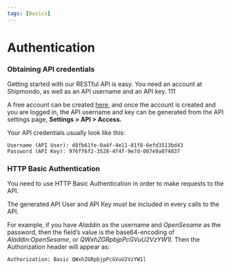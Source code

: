```yaml
---
tags: [Basics]
---
```


# Authentication

### Obtaining API credentials

Getting started with our RESTful API is easy. You need an account at Shipmondo, as well as an API username and an API key. 111

A free account can be created [here](https://app.shipmondo.com/account/sign-up?locale=da), and once the account is created and you are logged in, the API username and key can be generated from the API settings page, **Settings > API > Access.**

Your API credentials usually look like this:

```
Username (API User): d8fb61fe-0a4f-4e11-81f8-6efd3513bd43
Password (API Key): 976ff6f2-3528-4f4f-9e7d-007e9a074037
```

### HTTP Basic Authentication

You need to use HTTP Basic Authentication in order to make requests to the API.

The generated API User and API Key must be included in every calls to the API.

For example, if you have *Aladdin* as the username and *OpenSesame* as the password, then the field’s value is the base64-encoding of *Aladdin:OpenSesame*, or *QWxhZGRpbjpPcGVuU2VzYW1l*. Then the Authorization header will appear as:

```
Authorization: Basic QWxhZGRpbjpPcGVuU2VzYW1l
```